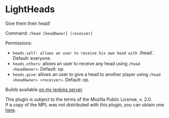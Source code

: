 LightHeads
==========

Give them their head!

Command: `/head [headOwner] [receiver]`

Permissions:

 - `heads.self: allows an user to receive his own head with `/head`. Default: everyone.
 - `heads.others`: allows an user to receive any head using `/head <headOwner>`. Default: op.
 - `heads.give`: allows an user to give a head to another player using `/head <headOwner> <receiver>`. Default: op.

Builds available [on my jenkins server](http://jenkins.carrade.eu/job/LightHeads/).


This plugin is subject to the terms of the Mozilla Public License, v. 2.0.  
If a copy of the MPL was not distributed with this plugin, you can obtain one [here](http://mozilla.org/MPL/2.0/).